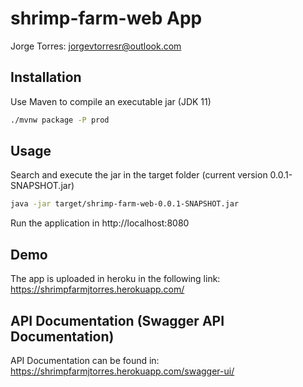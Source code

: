 # shrimp-farm-web App
Jorge Torres: jorgevtorresr@outlook.com

## Installation
Use Maven to compile an executable jar (JDK 11)

```bash
./mvnw package -P prod
```

## Usage
Search and execute the jar in the target folder (current version 0.0.1-SNAPSHOT.jar)

```bash
java -jar target/shrimp-farm-web-0.0.1-SNAPSHOT.jar
```
Run the application in http://localhost:8080

## Demo
The app is uploaded in heroku in the following link: https://shrimpfarmjtorres.herokuapp.com/

## API Documentation (Swagger API Documentation)
API Documentation can be found in: https://shrimpfarmjtorres.herokuapp.com/swagger-ui/
